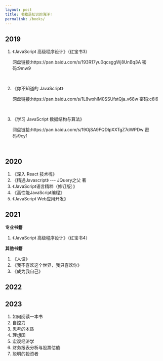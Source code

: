 ```yaml
---
layout: post
title: 书籍是知识的海洋!
permalink: /books/
---
```


## 2019

1. 《JavaScript 高级程序设计》（红宝书3）

<ol class="breadcrumb">网盘链接:https://pan.baidu.com/s/193R17yu0qcsggWj8UnBq3A  密码:9mw9</ol>

<br/>

2. 《你不知道的 JavaScript》

<ol class="breadcrumb">网盘链接:https://pan.baidu.com/s/1L8wxhlM0SSUfstQja_v68w    密码:c6l6</ol>

<br/>

3. 《学习 JavaScript 数据结构与算法》

<ol class="breadcrumb">网盘链接:https://pan.baidu.com/s/19OjSA9FQDIpXXTgZ7dWPDw    密码:9cy1</ol>

<br/>

## 2020

1. 《深入 React 技术栈》
2. 《精通Javascript》 --- JQuery之父 著
3. 《JavaScript语言精粹（修订版）》 
4. 《高性能JavaScript编程》 
5. 《JavaScript Web应用开发》 

## 2021

**专业书籍**
1. 《JavaScript 高级程序设计》（红宝书4）

**其他书籍**

1. 《人设》
2. 《我不喜欢这个世界，我只喜欢你》
3. 《成为我自己》

## 2022

<!-- 1. 短线炒股宝典
2. 黄金坑战法
3. 股市稳定盈利
4. 主升浪之热点
5. 量价时空
6. 涨停先锋
7. 黄金交易高效战法
8. 图解盘口
9. 选股赚钱实战
10. 投资核心资产
11. 上市公司诊断
12. 狙击涨停板 //没用
13. 看盘细节 //没用
14. 跟庄绝技 //没用
15. 终级价值投资
16. 投资中最简单的事 // 可反复阅读
17. 企业财务分析 -->

## 2023

1. 如何阅读一本书
2. 自控力
3. 思考的本质
4. 理想国
5. 宏观经济学
6. 财务报表分析与股票估值
7. 聪明的投资者

